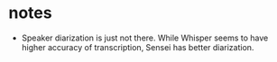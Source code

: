 # notes

- Speaker diarization is just not there. While Whisper seems to have higher accuracy of transcription, Sensei has better diarization.